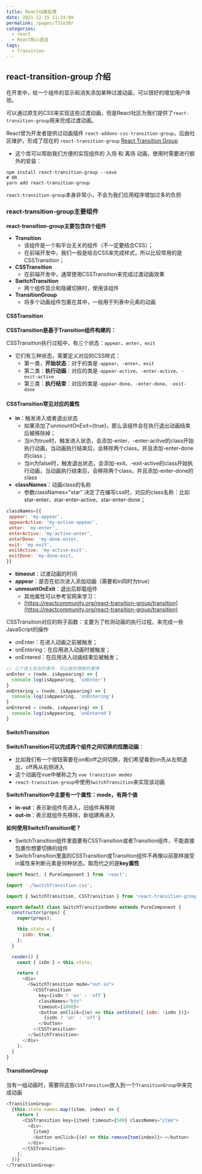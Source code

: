 ```yaml
---
title: React动画处理
date: 2021-12-15 11:24:09
permalink: /pages/731e30/
categories:
  - react
  - React核心语法
tags:
  - Transition
---
```

## react-transition-group 介绍

在开发中，给一个组件的显示和消失添加某种过渡动画，可以很好的增加用户体验。

可以通过原生的CSS来实现这些过渡动画，但是React社区为我们提供了`react-transition-group`用来完成过渡动画。

<!-- more -->

React曾为开发者提供过动画插件 `react-addons-css-transition-group`，后由社区维护，形成了现在的 `react-transition-group` [React Transition Group](https://reactcommunity.org/react-transition-group/)

- 这个库可以帮助我们方便的实现组件的 入场 和 离场 动画，使用时需要进行额外的安装：

```shell
npm install react-transition-group --save
# OR
yarn add react-transition-group
```

`react-transition-group`本身非常小，不会为我们应用程序增加过多的负担

### react-transition-group主要组件

**react-transition-group主要包含四个组件**

- **Transition**
  - 该组件是一个和平台无关的组件（不一定要结合CSS）；
  - 在前端开发中，我们一般是结合CSS来完成样式，所以比较常用的是CSSTransition；
- **CSSTransition**
  - 在前端开发中，通常使用CSSTransition来完成过渡动画效果
- **SwitchTransition**
  - 两个组件显示和隐藏切换时，使用该组件
- **TransitionGroup**
  - 将多个动画组件包裹在其中，一般用于列表中元素的动画

#### CSSTransition

**CSSTransition是基于Transition组件构建的：**

CSSTransition执行过程中，有三个状态：`appear`、`enter`、`exit`

- 它们有三种状态，需要定义对应的CSS样式：
  - 第一类，**开始状态**：对于的类是`-appear`、`-enter`、`exit`
  - 第二类：**执行动画**：对应的类是`-appear-active`、`-enter-active`、`-exit-active`
  - 第三类：**执行结束**：对应的类是`-appear-done`、`-enter-done`、`-exit-done`

#### CSSTransition常见对应的属性

- **in**：触发进入或者退出状态
  - 如果添加了unmountOnExit={true}，那么该组件会在执行退出动画结束后被移除掉；
  - 当in为true时，触发进入状态，会添加-enter、-enter-acitve的class开始执行动画，当动画执行结束后，会移除两个class，并且添加-enter-done的class；
  - 当in为false时，触发退出状态，会添加-exit、-exit-active的class开始执行动画，当动画执行结束后，会移除两个class，并且添加-enter-done的class
- **classNames**：动画class的名称
  - 参数classNames="star" 决定了在编写css时，对应的class名称：比如star-enter、star-enter-active、star-enter-done；

```js
classNames={{
 appear: 'my-appear',
 appearActive: 'my-active-appear',
 enter: 'my-enter',
 enterActive: 'my-active-enter',
 enterDone: 'my-done-enter,
 exit: 'my-exit',
 exitActive: 'my-active-exit',
 exitDone: 'my-done-exit,
}}
```

- **timeout**：过渡动画的时间
- **appear**：是否在初次进入添加动画（需要和in同时为true）
- **unmountOnExit**：退出后卸载组件
  - 其他属性可以参考官网来学习：
  - [https://reactcommunity.org/react-transition-group/transition](https://reactcommunity.org/react-transition-group/transition)

CSSTransition对应的钩子函数：主要为了检测动画的执行过程，来完成一些JavaScript的操作

- onEnter：在进入动画之前被触发；
- onEntering：在应用进入动画时被触发；
- onEntered：在应用进入动画结束后被触发；

```js
// 三个进入状态的事件，可以做你想做的事情
onEnter = (node, isAppearing) => {
  console.log(isAppearing, 'onEnter')
}
onEntering = (node, isAppearing) => {
  console.log(isAppearing, 'onEntering')
}
onEntered = (node, isAppearing) => {
  console.log(isAppearing, 'onEntered')
}
```

#### SwitchTransition

**SwitchTransition可以完成两个组件之间切换的炫酷动画**：

- 比如我们有一个按钮需要在on和off之间切换，我们希望看到on先从左侧退出，off再从右侧进入
- 这个动画在vue中被称之为 `vue transition modes`
- `react-transition-group`中使用`SwitchTransition`来实现该动画

**SwitchTransition中主要有一个属性：mode，有两个值**

- **in-out**：表示新组件先进入，旧组件再移除
- **out-in**：表示就组件先移除，新组建再进入

**如何使用SwitchTransition呢？**

- SwitchTransition组件里面要有CSSTransition或者Transition组件，不能直接包裹你想要切换的组件
- SwitchTransition里面的CSSTransition或Transition组件不再像以前那样接受in属性来判断元素是何种状态，取而代之的是**key属性**

```js
import React, { PureComponent } from 'react';

import './SwitchTransition.css';

import { SwitchTransition, CSSTransition } from 'react-transition-group';

export default class SwitchTransitionDemo extends PureComponent {
  constructor(props) {
    super(props);

    this.state = {
      isOn: true,
    };
  }

  render() {
    const { isOn } = this.state;

    return (
      <div>
        <SwitchTransition mode="out-in">
          <CSSTransition
            key={isOn ? 'on' : 'off'}
            classNames="btn"
            timeout={1000}>
            <button onClick={(e) => this.setState({ isOn: !isOn })}>
              {isOn ? 'on' : 'off'}
            </button>
          </CSSTransition>
        </SwitchTransition>
      </div>
    );
  }
}
```

#### TransitionGroup

当有一组动画时，需要将这些`CSSTransition`放入到一个`TransitionGroup`中来完成动画

```js
<TransitionGroup>
  {this.state.names.map((item, index) => {
    return (
      <CSSTransition key={item} timeout={500} classNames="item">
        <div>
          {item}
          <button onClick={(e) => this.removeItem(index)}>-</button>
        </div>
      </CSSTransition>
    );
  })}
</TransitionGroup>
```
